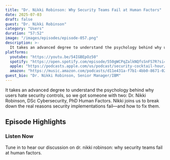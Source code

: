 ```yaml
---
title: "Dr. Nikki Robinson: Why Security Teams Fail at Human Factors"
date: 2025-07-03
draft: false
guest: "Dr. Nikki Robinson"
category: "Users"
duration: "57:52"
image: "/images/episodes/episode-057.png"
description: >-
  It takes an advanced degree to understand the psychology behind why users hate security controls, so we got someone with two: Dr. Nikki Robinson, DSc Cybersecurity, PhD Human Factors. Nikki joins us to break down the real reasons security implementations fail—and how to fix them.
platforms:
  youtube: "https://youtu.be/54IGBEpOz50"
  spotify: "https://open.spotify.com/episode/550gWCPqZalkNQfsSnFS7R?si=9a6d872d84194da7"
  apple: "https://podcasts.apple.com/us/podcast/security-cocktail-hour/id1679376200?i=1000715597615"
  amazon: "https://music.amazon.com/podcasts/d11e431a-f7b1-4bb0-8671-024afce9ade6/security-cocktail-hour"
guest_bio: "Dr. Nikki Robinson, Senior Manager/IBM"
---
```


It takes an advanced degree to understand the psychology behind why users hate security controls, so we got someone with two: Dr. Nikki Robinson, DSc Cybersecurity, PhD Human Factors. Nikki joins us to break down the real reasons security implementations fail—and how to fix them.

## Episode Highlights

### Listen Now

Tune in to hear our discussion on dr. nikki robinson: why security teams fail at human factors.
